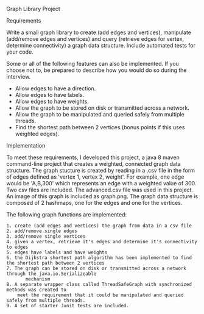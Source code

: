 Graph Library Project

Requirements

Write a small graph library to create (add edges and vertices), manipulate (add/remove edges and
vertices) and query (retrieve edges for vertex, determine connectivity) a graph data structure. Include
automated tests for your code.

Some or all of the following features can also be implemented. If you choose not to, be prepared to
describe how you would do so during the interview.
- Allow edges to have a direction.
- Allow edges to have labels.
- Allow edges to have weights.
- Allow the graph to be stored on disk or transmitted across a network.
- Allow the graph to be manipulated and queried safely from multiple threads.
- Find the shortest path between 2 vertices (bonus points if this uses weighted edges).

Implementation

To meet these requirements, I developed this project, a java 8 maven command-line project that creates a weighted, connected graph data structure. The graph stucture is created
by reading in a .csv file in the form of edges defined as 'vertex 1, vertex 2, weight'. For example, one
edge would be 'A,B,300' which represents an edge with a weighted value of 300. Two csv files are included. The
advanced.csv file was used in this project.  An image of this graph is included as graph.png. The graph data structure is 
composed of 2 hashmaps, one for the edges and one for the vertices. 

The following graph functions are implemented:

    1. create (add edges and vertices) the graph from data in a csv file
    2. add/remove single edges 
    3. add/remove single vertices
    4. given a vertex, retrieve it's edges and determine it's connectivity to edges
    5. edges have labels and have weights
    6. the Dijkstra shortest path algorithm has been implemented to find the shortest path between 2 vertices
    7. The graph can be stored on disk or transmitted across a network through the java.io.Serializeable
           mechanism
    8. A separate wrapper class called ThreadSafeGraph with synchronized methods was created to
        meet the requirement that it could be manipulated and queried safely from multiple threads.
    9. A set of starter Junit tests are included. 
    
